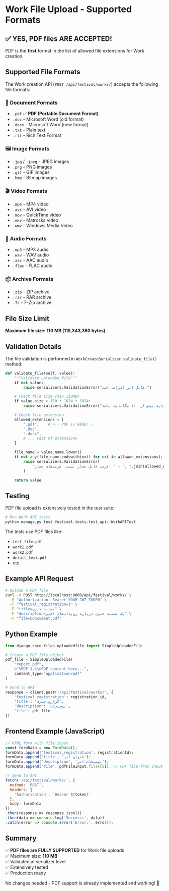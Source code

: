 # Work File Upload - Supported Formats

## ✅ YES, PDF files ARE ACCEPTED!

PDF is the **first** format in the list of allowed file extensions for Work creation.

## Supported File Formats

The Work creation API (`POST /api/festival/works/`) accepts the following file formats:

### 📄 **Document Formats**
- `.pdf` ✅ **PDF (Portable Document Format)**
- `.doc` - Microsoft Word (old format)
- `.docx` - Microsoft Word (new format)
- `.txt` - Plain text
- `.rtf` - Rich Text Format

### 🖼️ **Image Formats**
- `.jpg` / `.jpeg` - JPEG images
- `.png` - PNG images
- `.gif` - GIF images
- `.bmp` - Bitmap images

### 🎬 **Video Formats**
- `.mp4` - MP4 video
- `.avi` - AVI video
- `.mov` - QuickTime video
- `.mkv` - Matroska video
- `.wmv` - Windows Media Video

### 🎵 **Audio Formats**
- `.mp3` - MP3 audio
- `.wav` - WAV audio
- `.aac` - AAC audio
- `.flac` - FLAC audio

### 📦 **Archive Formats**
- `.zip` - ZIP archive
- `.rar` - RAR archive
- `.7z` - 7-Zip archive

## File Size Limit

**Maximum file size: 110 MB (115,343,360 bytes)**

## Validation Details

The file validation is performed in `WorkCreateSerializer.validate_file()` method:

```python
def validate_file(self, value):
    """Validate uploaded file"""
    if not value:
        raise serializers.ValidationError("فایل اثر الزامی است.")

    # Check file size (max 110MB)
    if value.size > 110 * 1024 * 1024:
        raise serializers.ValidationError("حجم فایل نباید بیش از ۱۱۰ مگابایت باشد.")

    # Check file extension
    allowed_extensions = [
        ".pdf",    # <-- PDF is HERE! ✅
        ".doc",
        ".docx",
        # ... rest of extensions
    ]

    file_name = value.name.lower()
    if not any(file_name.endswith(ext) for ext in allowed_extensions):
        raise serializers.ValidationError(
            "فرمت فایل مجاز نیست. فرمت‌های مجاز: " + ", ".join(allowed_extensions)
        )

    return value
```

## Testing

PDF file upload is extensively tested in the test suite:

```bash
# Run Work API tests
python manage.py test festival.tests.test_api::WorkAPITest
```

The tests use PDF files like:
- `test_file.pdf`
- `work1.pdf`
- `work2.pdf`
- `detail_test.pdf`
- etc.

## Example API Request

```bash
# Upload a PDF file
curl -X POST http://localhost:8000/api/festival/works/ \
  -H "Authorization: Bearer YOUR_JWT_TOKEN" \
  -F "festival_registration=1" \
  -F "title=مستند خبری" \
  -F "description=یک مستند خبری درباره رویدادهای اخیر" \
  -F "file=@document.pdf"
```

## Python Example

```python
from django.core.files.uploadedfile import SimpleUploadedFile

# Create a PDF file object
pdf_file = SimpleUploadedFile(
    "report.pdf",
    b"%PDF-1.4\nPDF content here...",
    content_type="application/pdf"
)

# Send to API
response = client.post('/api/festival/works/', {
    'festival_registration': registration_id,
    'title': 'گزارش خبری',
    'description': 'توضیحات',
    'file': pdf_file
})
```

## Frontend Example (JavaScript)

```javascript
// HTML form with file input
const formData = new FormData();
formData.append('festival_registration', registrationId);
formData.append('title', 'عنوان اثر');
formData.append('description', 'توضیحات اثر');
formData.append('file', pdfFileInput.files[0]); // PDF file from input

// Send to API
fetch('/api/festival/works/', {
  method: 'POST',
  headers: {
    'Authorization': `Bearer ${token}`
  },
  body: formData
})
.then(response => response.json())
.then(data => console.log('Success:', data))
.catch(error => console.error('Error:', error));
```

## Summary

✅ **PDF files are FULLY SUPPORTED** for Work file uploads  
✅ Maximum size: **110 MB**  
✅ Validated at serializer level  
✅ Extensively tested  
✅ Production ready  

No changes needed - PDF support is already implemented and working! 🎉
